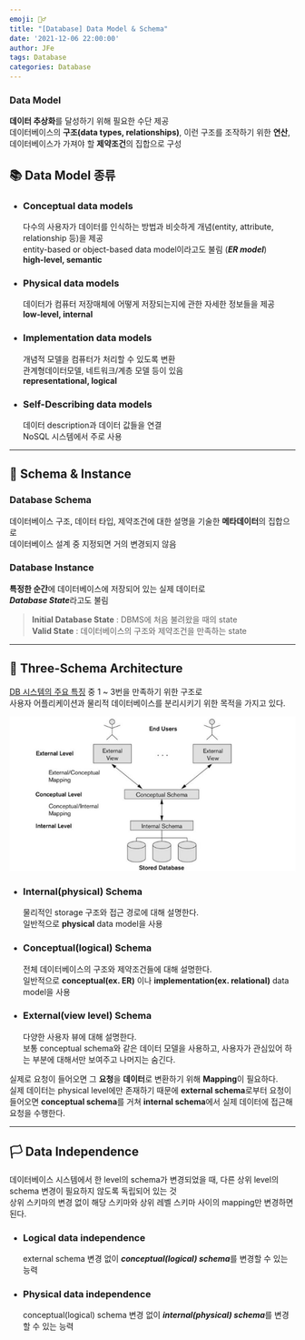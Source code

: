 ```yaml
---
emoji: 🤸‍♂️
title: "[Database] Data Model & Schema"
date: '2021-12-06 22:00:00'
author: JFe
tags: Database
categories: Database
---
```



### Data Model
**데이터 추상화**를 달성하기 위해 필요한 수단 제공  
데이터베이스의 **구조(data types, relationships)**, 이런 구조를 조작하기 위한 **연산**, 데이터베이스가 가져야 할 **제약조건**의 집합으로 구성  

## 📚 Data Model 종류  

- ### Conceptual data models
  다수의 사용자가 데이터를 인식하는 방법과 비슷하게 개념(entity, attribute, relationship 등)을 제공  
  entity-based or object-based data model이라고도 불림 (***ER model***)  
  **high-level, semantic**  
  
- ### Physical data models
  데이터가 컴퓨터 저장매체에 어떻게 저장되는지에 관한 자세한 정보들을 제공  
  **low-level, internal**  
  
- ### Implementation data models
  개념적 모델을 컴퓨터가 처리할 수 있도록 변환  
  관계형데이터모델, 네트워크/계층 모델 등이 있음  
  **representational, logical**  

- ### Self-Describing data models
  데이터 description과 데이터 값들을 연결  
  NoSQL 시스템에서 주로 사용  

---

## 📜 Schema & Instance

### Database Schema
데이터베이스 구조, 데이터 타입, 제약조건에 대한 설명을 기술한 **메타데이터**의 집합으로  
데이터베이스 설계 중 지정되면 거의 변경되지 않음  

### Database Instance
**특정한 순간**에 데이터베이스에 저장되어 있는 실제 데이터로  
***Database State***라고도 불림  
> **Initial Database State** : DBMS에 처음 불려왔을 때의 state  
> **Valid State** : 데이터베이스의 구조와 제약조건을 만족하는 state  

---

## 🚦 Three-Schema Architecture

[DB 시스템의 주요 특징](https://jfelog.netlify.app/db-introduction/#-db-%EC%8B%9C%EC%8A%A4%ED%85%9C%EC%9D%98-%EC%A3%BC%EC%9A%94-%ED%8A%B9%EC%A7%95) 중 1 ~ 3번을 만족하기 위한 구조로  
사용자 어플리케이션과 물리적 데이터베이스를 분리시키기 위한 목적을 가지고 있다.  

![three-schema.jpg](three-schema.jpg)

- ### Internal(physical) Schema
  물리적인 storage 구조와 접근 경로에 대해 설명한다.  
  일반적으로 **physical** data model을 사용  
  
- ### Conceptual(logical) Schema
  전체 데이터베이스의 구조와 제약조건들에 대해 설명한다.  
  일반적으로 **conceptual(ex. ER)** 이나 **implementation(ex. relational)** data model을 사용  
  
- ### External(view level) Schema
  다양한 사용자 뷰에 대해 설명한다.  
  보통 conceptual schema와 같은 데이터 모델을 사용하고, 사용자가 관심있어 하는 부분에 대해서만 보여주고 나머지는 숨긴다.  
  
실제로 요청이 들어오면 그 **요청**을 **데이터**로 변환하기 위해 **Mapping**이 필요하다.  
실제 데이터는 physical level에만 존재하기 때문에 **external schema**로부터 요청이 들어오면 **conceptual schema**를 거쳐 **internal schema**에서 실제 데이터에 접근해 요청을 수행한다.  

---

## 🏳 Data Independence

데이터베이스 시스템에서 한 level의 schema가 변경되었을 때, 다른 상위 level의 schema 변경이 필요하지 않도록 독립되어 있는 것  
상위 스키마의 변경 없이 해당 스키마와 상위 레벨 스키마 사이의 mapping만 변경하면 된다.  

- ### Logical data independence
  external schema 변경 없이 ***conceptual(logical) schema***를 변경할 수 있는 능력  
  
- ### Physical data independence
  conceptual(logical) schema 변경 없이 ***internal(physical) schema***를 변경할 수 있는 능력  


```toc
```